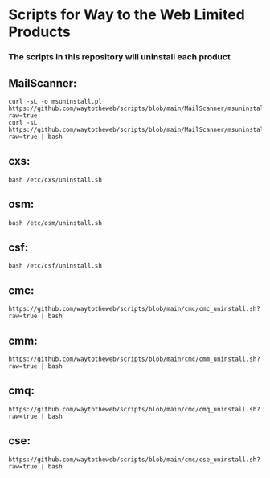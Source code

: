 # Scripts for Way to the Web Limited Products

### The scripts in this repository will uninstall each product

## MailScanner:

```
curl -sL -o msuninstall.pl  https://github.com/waytotheweb/scripts/blob/main/MailScanner/msuninstall.pl?raw=true
curl -sL https://github.com/waytotheweb/scripts/blob/main/MailScanner/msuninstall.sh?raw=true | bash
```

## cxs:

```
bash /etc/cxs/uninstall.sh
```

## osm:

```
bash /etc/osm/uninstall.sh
```

## csf:

```
bash /etc/csf/uninstall.sh
```

## cmc:

```
https://github.com/waytotheweb/scripts/blob/main/cmc/cmc_uninstall.sh?raw=true | bash
```

## cmm:

```
https://github.com/waytotheweb/scripts/blob/main/cmc/cmm_uninstall.sh?raw=true | bash
```

## cmq:

```
https://github.com/waytotheweb/scripts/blob/main/cmc/cmq_uninstall.sh?raw=true | bash
```

## cse:

```
https://github.com/waytotheweb/scripts/blob/main/cmc/cse_uninstall.sh?raw=true | bash
```
